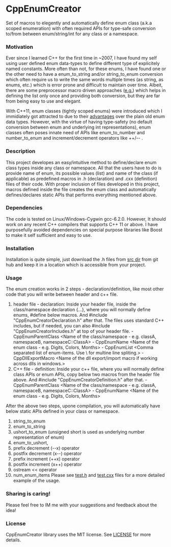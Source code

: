 # CppEnumCreator
Set of macros to elegently and automatically define enum class (a.k.a scoped enumeration) with often required APIs for type-safe conversion to/from between enum/string/int for any class or a namespace. 

### Motivation
Ever since I learned C++ for the first time in ~2007, I have found my self using user defined enum data-types to define different type of explicitely named constants. More often than not, for these enums, I have found one or the other need to have a enum_to_string and/or string_to_enum conversion which often require us to write the same words multiple times (as string, as enums, etc.) which is error prone and difficult to maintain over time. Albeit, there are some preprocessor macro driven approaches ([e.g.](https://stackoverflow.com/questions/5530248/creating-a-string-list-and-an-enum-list-from-a-c-macro)) which helps in defining the list only once and providing both conversion, but they are far from being easy to use and elegant.

With C++11, enum classes (tightly scoped enums) were introduced which I immidiately got attracted to due to their [advantages](https://www.geeksforgeeks.org/enum-classes-in-c-and-their-advantage-over-enum-datatype) over the plain old enum data types. However, with the virtue of having type-safety (no default conversion between enum and underlying int representations), enum classes often poses innate need of APIs like enum_to_number and number_to_enum and increment/decrement operators like ++/-- .

### Description
This project developes an easy/intuitive method to define/declare enum class types inside any class or namespace. All that the users have to do is provide name of enum, its possible values (list) and name of the class (if applicable) as predefined macros in .h (declaration) and .cxx (definition) files of their code. With proper inclusion of files developed in this project, macros defined inside the file creates the enum class and automatically defines/declares static APIs that performs everything mentioned above.

### Dependencies
The code is tested on Linux/Windows-Cygwin gcc-6.2.0. However, It should work on any recent C++ compilers that supports C++ 11 or above. I have purposefully avoided dependencies on special purpose  libraries like Boost to make it self sufficient and easy to use. 

### Installation 
Installation is quite simple, just download the .h files from [src dir](https://github.com/gandhidarshak/CppEnumCreator/tree/master/src/) from git hub and keep it in a location which is accessible from your project.  

### Usage
The enum creation works in 2 steps - declaration/definition, like most other code that you will write between header and c++ file.
1. header file - declaration:
   Inside your header file, inside the class/namespace declaration {...}, where you will normally define enums, #define below macros. And #include  "CppEnumCreatorDeclaration.h" after that. The files uses standard C++ includes, but if needed, you can also #include "CppEnumCreatorIncludes.h" at top of your header file.
        -   CppEnumParentClass <Name of the class/namespace - e.g. classA, namespaceB, namespaceC::ClassA>
        -   CppEnumName <Name of the enum class - e.g. Digits, Colors, Months>
        -   CppEnumList <Comma separated list of enum-items. Use \ for multine line spliting.>
        -   CppDllExportMacro <Name of the dll export/import macro if working across dlls in windows.>
2. C++ file - definition:
   Inside your c++ file, where you will normally define class APIs or enum APIs, copy below two macros from the header file above. And #include  "CppEnumCreatorDefinition.h" after that.
        -   CppEnumParentClass <Name of the class/namespace - e.g. classA, namespaceB, namespaceC::ClassA>
        -   CppEnumName <Name of the enum class - e.g. Digits, Colors, Months>

After the above two steps, upone compilation, you will automatically have below static APIs defined in your class or namespace.
1. string_to_enum
2. enum_to_string
3. ushort_to_enum (unsigned short is used as underlying number representation of enum)
4. enum_to_ushort, 
5. prefix decrement (--x) operator
6. postfix decrement (x--) operator
7. prefix increment (++x) operator
8. postfix increment (x++) operator
9. ostream << operator 
10. num_enum_items
Please see [test.h](https://github.com/gandhidarshak/CppEnumCreator/blob/master/test/test.h) and [test.cxx](https://github.com/gandhidarshak/CppEnumCreator/blob/master/test/test.cxx) files for a more detailed example of the usage. 

### Sharing is caring!

Please feel free to IM me with your suggestions and feedback about the idea!

### License

CppEnumCreator library uses the MIT license. See [LICENSE](https://github.com/gandhidarshak/CppEnumCreator/blob/master/LICENSE.md) for more details.
